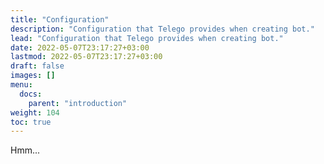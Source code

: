 ```yaml
---
title: "Configuration"
description: "Configuration that Telego provides when creating bot."
lead: "Configuration that Telego provides when creating bot."
date: 2022-05-07T23:17:27+03:00
lastmod: 2022-05-07T23:17:27+03:00
draft: false
images: []
menu:
  docs:
    parent: "introduction"
weight: 104
toc: true
---
```


Hmm...
